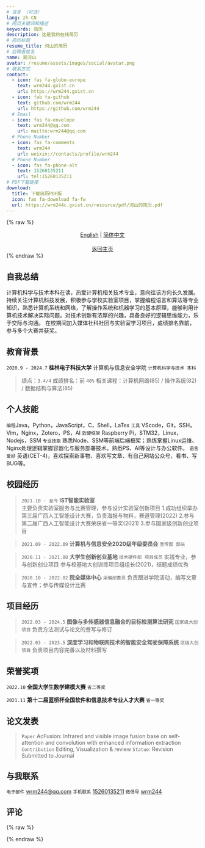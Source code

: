 ```yaml
---
# 语言 （可选）
lang: zh-CN
# 网页关键词和描述
keywords: 简历
description: 这是我的在线简历
# 简历标题
resume_title: 河山的简历
# 应聘者姓名
name: 吴河山
avatar: /resume/assets/images/social/avatar.png
# 联系方式
contact:
  - icon: fas fa-globe-europe
    text: wrm244.gxist.cn
    url: https://wrm244.gxist.cn
  - icon: fab fa-github
    text: github.com/wrm244
    url: https://github.com/wrm244
  # Email
  - icon: fas fa-envelope
    text: wrm244@qq.com
    url: mailto:wrm244@qq.com
  # Phone Number
  - icon: fas fa-comments
    text: wrm244
    url: weixin://contacts/profile/wrm244
  # Phone Number
  - icon: fas fa-phone-alt
    text: 15260135211
    url: tel:15260135211
# PDF下载链接
download:
  title: 下载简历PDF版
  icon: fas fa-download fa-fw
  url: https://wrm244c.gxist.cn/resource/pdf/河山的简历.pdf
---
```


{% raw %}
<center>
<a href='/resume/en/'>English</a> | <a href='/resume/'>简体中文</a><br /> <br /><a href='/'>返回主页</a>
</center>
{% endraw %}


## <i class="fas fa-flag"></i> 自我总结

计算机科学与技术本科在读，热爱计算机相关技术专业，意向往该方向长久发展。
持续关注计算机科技发展，积极参与学校实验室项目，掌握编程语言和算法等专业知识，熟悉计算机系统和网络，了解操作系统和机器学习的基本原理，能够利用计算机技术解决实际问题。对技术创新有浓厚的兴趣，具备良好的逻辑思维能力，乐于交际与沟通。
在校期间加入媒体社科社团与实验室学习项目，成绩排名靠前，参与多个大赛并获奖。

## <i class="fas fa-user-graduate"></i> 教育背景

``2020.9 - 2024.7`` **桂林电子科技大学** 计算机与信息安全学院 ``计算机科学与技术 本科``

> 绩点：``3.4/4``  成绩排名：前 ``40%``
> 相关课程：计算机网络(85) / 操作系统(82) / 数据结构与算法(85)

## <i class="fas fa-star"></i> 个人技能

``编程``Java，Python，JavaScript，C，Shell，LaTex
``工具`` VScode，Git，SSH，Vim，Nginx，Zotero，PS，AI
``软硬框架`` Raspberry Pi，STM32，Linux，Nodejs，SSM
``专业技能`` 熟悉Node、SSM等前端后端框架；熟练掌握Linux运维、Nginx处理逻辑掌握容器化与服务部署技术。熟悉PS、AI等设计与办公软件。
``语言爱好``  英语(CET-4)，喜欢探索新事物、喜欢写文章、有自己网站公众号，看书、写BUG等。

## <i class="fas fa-user-tie"></i> 校园经历

> ``2021.10 - 至今``  **IST智能实验室**   	
> 主要负责实验室服务与比赛管理，参与设计实验室创新项目
> 1.成功组织举办第三届广西人工智能设计大赛，负责海报与物料，赛道管理(2022)
> 2.参与第二届广西人工智能设计大赛荣获省一等奖(2021) 
> 3.参与国家级创新创业项目


> ``2021.09 - 2022.09``  **计算机与信息安全2020级年级委员会** ``宣传部 部长``


> ``2020.11 - 2021.08``  **大学生创新创业基地** ``技术硬件部 项目成员``
> 实践专业，参与创新创业项目
> 参与校基地大创训练项目组组长(2021)，结题成绩优秀


> ``2020.10 - 2022.02`` **院全媒体中心** ``采编部委员``
> 负责跟进学院活动，编写文章与宣传；参与传媒设计比赛

## <i class="fas fa-cubes"></i> 项目经历
> ``2022.03 - 2024.5``  **图像与多传感器信息融合的目标检测算法研究** ``国家级大创项目``
> 负责方法测试与论文的誊写与修订

> ``2022.03 - 2023.5``  **深度学习和物联网技术的智能安全驾驶保障系统** ``区级大创项目``
> 负责项目内容完善以及材料撰写


## <i class="fas fa-award"></i> 荣誉奖项

``2022.10`` **全国大学生数学建模大赛** ``省二等奖``

``2021.11`` **第十二届蓝桥杯全国软件和信息技术专业人才大赛** ``省一等奖``

## <i class="fas fa-book"></i> 论文发表

> ``Paper`` AcFusion: Infrared and visible image fusion base on self-attention and convolution with enhanced information extraction
> ``Contribution`` Editing, Visualization & review
> ``Statue``: Revision Submitted to Journal

## <i class="fas fa-phone-alt"></i> 与我联系

``电子邮件`` [wrm244@qq.com](mailto:wrm244@qq.com)
``手机联系`` [15260135211](tel:15260135211)
``微信号`` [wrm244](weixin://contacts/profile/wrm244)



## 评论
{% raw %}
<script src="https://utteranc.es/client.js"
        repo="wrm244/wrm244.github.io"
        issue-number="9"
        theme="github-light"
        crossorigin="anonymous"
        async>
</script>
{% endraw %}
